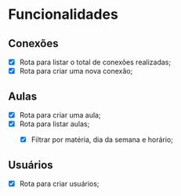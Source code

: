 # Funcionalidades

## Conexões

- [x] Rota para listar o total de conexões realizadas;
- [x] Rota para criar uma nova conexão;

## Aulas
- [x] Rota para criar uma aula;
- [x] Rota para listar aulas;
    - [x] Filtrar por matéria, dia da semana e horário;


## Usuários
- [x] Rota para criar usuários;
